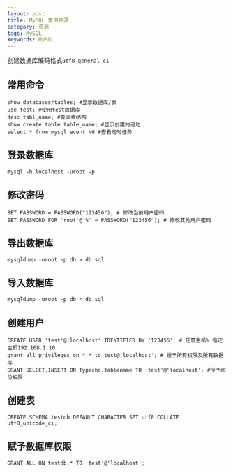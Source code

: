 ```yaml
---
layout: post
title: MySQL 常用资源
category: 资源
tags: MySQL
keywords: MySQL
---
```


创建数据库编码格式`utf8_general_ci`

## 常用命令

```
show databases/tables; #显示数据库/表
use test; #使用test数据库
desc tabl_name; #查询表结构
show create table table_name; #显示创建的语句
select * from mysql.event \G #查看定时任务
```

## 登录数据库

```
mysql -h localhost -uroot -p
```

## 修改密码

```
SET PASSWORD = PASSWORD("123456"); # 修改当前用户密码
SET PASSWORD FOR 'root'@'%' = PASSWORD("123456"); # 修改其他用户密码
```

## 导出数据库

```
mysqldump -uroot -p db > db.sql
```

## 导入数据库

```
mysqldump -uroot -p db < db.sql
```

## 创建用户

```
CREATE USER 'test'@'localhost' IDENTIFIED BY '123456'; # 任意主机% 指定主机192.168.1.10
grant all privileges on *.* to test@'localhost'; # 授予所有权限及所有数据库
GRANT SELECT,INSERT ON Typecho.tablename TO 'test'@'localhost'; #授予部分权限
```

## 创建表

```
CREATE SCHEMA testdb DEFAULT CHARACTER SET utf8 COLLATE utf8_unicode_ci;
```

## 赋予数据库权限

```
GRANT ALL ON testdb.* TO 'test'@'localhost';
```

